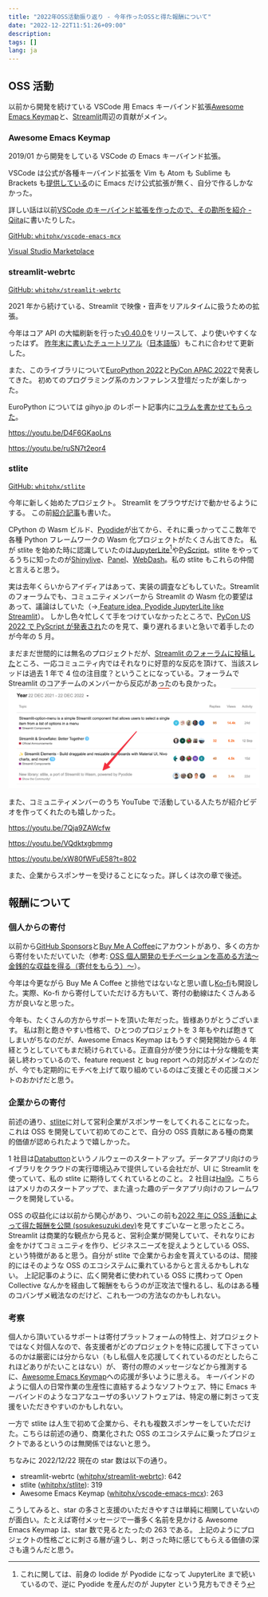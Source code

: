 ```yaml
---
title: "2022年OSS活動振り返り - 今年作ったOSSと得た報酬について"
date: "2022-12-22T11:51:26+09:00"
description:
tags: []
lang: ja
---
```


## OSS 活動

以前から開発を続けている VSCode 用 Emacs キーバインド拡張[Awesome Emacs Keymap](https://marketplace.visualstudio.com/items?itemName=tuttieee.emacs-mcx)と、[Streamlit](https://streamlit.io/)周辺の貢献がメイン。

### Awesome Emacs Keymap

2019/01 から開発をしている VSCode の Emacs キーバインド拡張。

VSCode は公式が各種キーバインド拡張を Vim も Atom も Sublime も Brackets も[提供している](https://code.visualstudio.com/docs/getstarted/keybindings#_keymap-extensions)のに Emacs だけ公式拡張が無く、自分で作るしかなかった。

詳しい話は以前[VSCode のキーバインド拡張を作ったので、その勘所を紹介 - Qiita](https://qiita.com/whitphx/items/af8baa19fc4280ac1c0a)に書いたりした。

[GitHub: `whitphx/vscode-emacs-mcx`](https://github.com/whitphx/vscode-emacs-mcx)

[Visual Studio Marketplace](https://marketplace.visualstudio.com/items?itemName=tuttieee.emacs-mcx)

### streamlit-webrtc

[GitHub: `whitphx/streamlit-webrtc`](https://github.com/whitphx/streamlit-webrtc)

2021 年から続けている、Streamlit で映像・音声をリアルタイムに扱うための拡張。

今年はコア API の大幅刷新を行った[v0.40.0](https://github.com/whitphx/streamlit-webrtc/blob/main/CHANGELOG.md#0400---2022-06-07)をリリースして、より使いやすくなったはず。
[昨年末に書いたチュートリアル](../20211231-streamlit-webrtc-video-app-tutorial/)（[日本語版](https://zenn.dev/whitphx/articles/streamlit-realtime-cv-app)）もこれに合わせて更新した。

また、このライブラリについて[EuroPython 2022](https://ep2022.europython.eu/session/real-time-browser-ready-computer-vision-apps-with-streamlit)と[PyCon APAC 2022](https://tw.pycon.org/2022/en-us/conference/talk/249)で発表してきた。
初めてのプログラミング系のカンファレンス登壇だったが楽しかった。

EuroPython については gihyo.jp のレポート記事内に[コラムを書かせてもらった](https://gihyo.jp/article/2022/09/europython2022-02#gh8ayWxRNC)。

https://youtu.be/D4F6GKaoLns

https://youtu.be/ruSN7t2eor4

### stlite

[GitHub: `whitphx/stlite`](https://github.com/whitphx/stlite)

今年に新しく始めたプロジェクト。
Streamlit をプラウザだけで動かせるようにする。
この前[紹介記事](../20221104-streamlit-wasm-stlite/)も書いた。

CPython の Wasm ビルド、[Pyodide](https://pyodide.org/)が出てから、それに乗っかってここ数年で各種 Python フレームワークの Wasm 化プロジェクトがたくさん出てきた。
私が stlite を始めた時に認識していたのは[JupyterLite](https://github.com/jupyterlite)[^1]や[PyScript](https://pyscript.net/)。stlite をやってるうちに知ったのが[Shinylive](https://shiny.rstudio.com/py/docs/shinylive.html)、[Panel](https://panel.holoviz.org/)、[WebDash](https://github.com/ibdafna/webdash)。私の stlite もこれらの仲間と言えると思う。

実は去年くらいからアイディアはあって、実装の調査などもしていた。Streamlit のフォーラムでも、コミュニティメンバーから Streamlit の Wasm 化の要望はあって、議論はしていた（→[
Feature idea, Pyodide JupyterLite like Streamlit](https://discuss.streamlit.io/t/feature-idea-pyodide-jupyterlite-like-streamlit/19919/8)）。
しかし色々忙しくて手をつけていなかったところで、[PyCon US 2022 で PyScript が発表され](https://www.youtube.com/watch?v=qKfkCY7cmBQ&list=PL2Uw4_HvXqvYeXy8ab7iRHjA-9HiYhRQl&ab_channel=PyConUS)たのを見て、乗り遅れるまいと急いで着手したのが今年の 5 月。

まだまだ世間的には無名のプロジェクトだが、[Streamlit のフォーラムに投稿した](https://discuss.streamlit.io/t/new-library-stlite-a-port-of-streamlit-to-wasm-powered-by-pyodide/25556)ところ、一応コミュニティ内ではそれなりに好意的な反応を頂けて、当該スレッドは過去 1 年で 4 位の注目度？ということになっている。フォーラムで Streamlit のコアチームのメンバーから反応があったのも良かった。
[![Streamlit forum yearly ranking](./images/screenshot_streamlit_forum_yearly.png)](https://discuss.streamlit.io/top?period=yearly)

また、コミュニティメンバーのうち YouTube で活動している人たちが紹介ビデオを作ってくれたのも嬉しかった。

https://youtu.be/7Qja9ZAWcfw

https://youtu.be/VQdktxgbmmg

https://youtu.be/xW80fWFuE58?t=802

また、企業からスポンサーを受けることになった。詳しくは次の章で後述。

## 報酬について

### 個人からの寄付

以前から[GitHub Sponsors](https://github.com/sponsors/whitphx)と[Buy Me A Coffee](https://www.buymeacoffee.com/whitphx)にアカウントがあり、多くの方から寄付をいただいていた（参考: [OSS 個人開発のモチベーションを高める方法〜金銭的な収益を得る（寄付をもらう）〜](https://qiita.com/whitphx/items/f37216ab2392ab359f11)）。

今年は今更ながら Buy Me A Coffee と排他ではないなと思い直し[Ko-fi](https://ko-fi.com/whitphx)も開設した。実際、Ko-fi から寄付していただける方もいて、寄付の動線はたくさんある方が良いなと思った。

今年も、たくさんの方からサポートを頂いた年だった。皆様ありがとうございます。
私は割と飽きやすい性格で、ひとつのプロジェクトを 3 年もやれば飽きてしまいがちなのだが、Awesome Emacs Keymap はもうすぐ開発開始から 4 年経とうとしていてもまだ続けられている。正直自分が使う分には十分な機能を実装し終わっているので、feature request と bug report への対応がメインなのだが、今でも定期的にモチベを上げて取り組めているのはご支援とその応援コメントのおかげだと思う。

### 企業からの寄付

前述の通り、[stlite](https://github.com/whitphx/stlite)に対して営利企業がスポンサーをしてくれることになった。これは OSS を開発していて初めてのことで、自分の OSS 貢献にある種の商業的価値が認められたようで嬉しかった。

1 社目は[Databutton](https://www.databutton.io/)というノルウェーのスタートアップ。データアプリ向けのライブラリをクラウドの実行環境込みで提供している会社だが、UI に Streamlit を使っていて、私の stlite に期待してくれているとのこと。
2 社目は[Hal9](https://hal9.com/)。こちらはアメリカのスタートアップで、また違った趣のデータアプリ向けのフレームワークを開発している。

OSS の収益化には以前から関心があり、ついこの前も[2022 年に OSS 活動によって得た報酬を公開 (sosukesuzuki.dev)](https://sosukesuzuki.dev/advent/2022/14/)を見てすごいなーと思ったところ。
Streamlit は商業的な観点から見ると、営利企業が開発していて、それなりにお金をかけてコミュニティを作り、ビジネスニーズを捉えようとしている OSS、という特徴があると思う。自分が stlite で企業からお金を貰えているのは、間接的にはそのような OSS のエコシステムに乗れているからと言えるかもしれない。
上記記事のように、広く開発者に使われている OSS に携わって Open Collective なんかを経由して報酬をもらうのが正攻法で憧れるし、私のはある種のコバンザメ戦法なのだけど、これも一つの方法なのかもしれない。

### 考察

個人から頂いているサポートは寄付プラットフォームの特性上、対プロジェクトではなく対個人なので、各支援者がどのプロジェクトを特に応援して下さっているのかは厳密には分からない（もし私個人を応援してくれているのだとしたらこれほどありがたいことはない）が、
寄付の際のメッセージなどから推測するに、[Awesome Emacs Keymap](https://marketplace.visualstudio.com/items?itemName=tuttieee.emacs-mcx)への応援が多いように思える。
キーバインドのように個人の日常作業の生産性に直結するようなソフトウェア、特に Emacs キーバインドのようなコアなユーザの多いソフトウェアは、特定の層に刺さって支援をいただきやすいのかもしれない。

一方で stlite は人生で初めて企業から、それも複数スポンサーをしていただけた。こちらは前述の通り、商業化された OSS のエコシステムに乗ったプロジェクトであるというのは無関係ではないと思う。

ちなみに 2022/12/22 現在の star 数は以下の通り。

- streamlit-webrtc ([whitphx/streamlit-webrtc](https://github.com/whitphx/streamlit-webrtc)): 642
- stlite ([whitphx/stlite](https://github.com/whitphx/stlite)): 319
- Awesome Emacs Keymap ([whitphx/vscode-emacs-mcx](https://github.com/whitphx/vscode-emacs-mcx)): 263

こうしてみると、star の多さと支援のいただきやすさは単純に相関していないのが面白い。たとえば寄付メッセージで一番多く名前を見かける Awesome Emacs Keymap は、star 数で見るとたったの 263 である。
上記のようにプロジェクトの性格ごとに刺さる層が違うし、刺さった時に感じてもらえる価値の深さも違うんだと思う。

[^1]: これに関しては、前身の Iodide が Pyodide になって JupyterLite まで続いているので、逆に Pyodide を産んだのが Jupyter という見方もできそう
